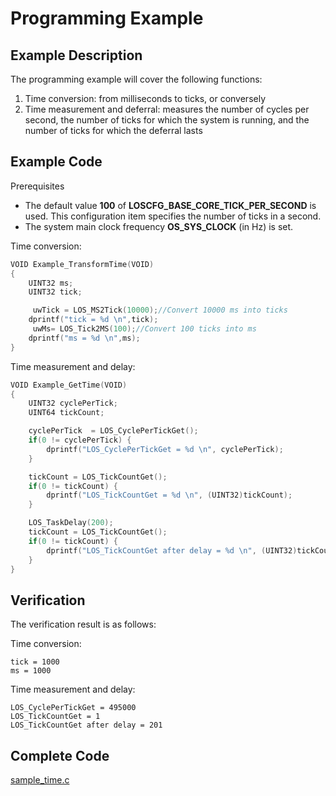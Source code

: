 # Programming Example<a name="EN-US_TOPIC_0311018439"></a>

## Example Description<a name="en-us_topic_0175230231_section662833410449"></a>

The programming example will cover the following functions:

1.  Time conversion: from milliseconds to ticks, or conversely
2.  Time measurement and deferral: measures the number of cycles per second, the number of ticks for which the system is running, and the number of ticks for which the deferral lasts

## Example Code<a name="en-us_topic_0175230231_section4101244910522"></a>

Prerequisites

-   The default value  **100**  of  **LOSCFG\_BASE\_CORE\_TICK\_PER\_SECOND**  is used. This configuration item specifies the number of ticks in a second.
-   The system main clock frequency  **OS\_SYS\_CLOCK**  \(in Hz\) is set.

Time conversion:

```c
VOID Example_TransformTime(VOID)
{
    UINT32 ms;
    UINT32 tick;

     uwTick = LOS_MS2Tick(10000);//Convert 10000 ms into ticks 
    dprintf("tick = %d \n",tick);
     uwMs= LOS_Tick2MS(100);//Convert 100 ticks into ms 
    dprintf("ms = %d \n",ms);
}
```

Time measurement and delay:

```c
VOID Example_GetTime(VOID)
{
    UINT32 cyclePerTick;
    UINT64 tickCount;

    cyclePerTick  = LOS_CyclePerTickGet();
    if(0 != cyclePerTick) {
        dprintf("LOS_CyclePerTickGet = %d \n", cyclePerTick);
    }

    tickCount = LOS_TickCountGet();
    if(0 != tickCount) {
        dprintf("LOS_TickCountGet = %d \n", (UINT32)tickCount);
    }

    LOS_TaskDelay(200);
    tickCount = LOS_TickCountGet();
    if(0 != tickCount) {
        dprintf("LOS_TickCountGet after delay = %d \n", (UINT32)tickCount);
    }
}
```

## Verification<a name="en-us_topic_0175230231_section183091759378"></a>

The verification result is as follows:

Time conversion:

```
tick = 1000
ms = 1000
```

Time measurement and delay:

```
LOS_CyclePerTickGet = 495000 
LOS_TickCountGet = 1 
LOS_TickCountGet after delay = 201
```

## Complete Code<a name="en-us_topic_0175230231_section4241230112430"></a>

[sample\_time.c](resource/sample_time.c)

